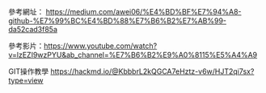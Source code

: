 參考網址：
https://medium.com/awei06/%E4%BD%BF%E7%94%A8-github-%E7%99%BC%E4%BD%88%E7%B6%B2%E7%AB%99-da52cad3f85a

參考影片：https://www.youtube.com/watch?v=lzEZI9wzPYU&ab_channel=%E7%B6%B2%E9%A0%8115%E5%A4%A9

GIT操作教學
https://hackmd.io/@KbbbrL2kQGCA7eHztz-v6w/HJT2qi7sx?type=view